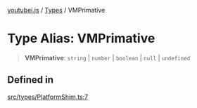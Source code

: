 [youtubei.js](../../../README.md) / [Types](../README.md) / VMPrimative

# Type Alias: VMPrimative

> **VMPrimative**: `string` \| `number` \| `boolean` \| `null` \| `undefined`

## Defined in

[src/types/PlatformShim.ts:7](https://github.com/LuanRT/YouTube.js/blob/cf09f7bab14fcca99e1f3ae428c7337fea58cfa5/src/types/PlatformShim.ts#L7)
